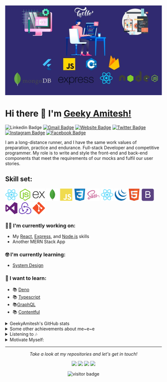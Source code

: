 ![](https://github.com/geekyamitesh/geekyamitesh/blob/main/images/amiteshgithub.jpg)


# Hi there 👋 I'm [Geeky Amitesh!](https://geekyamitesh.github.io/amitesh/)

![Linkedin Badge](https://img.shields.io/badge/LinkedIn-blue?style=flat&logo=linkedin&labelColor=blue&link=https://www.linkedin.com/in/geekyamitesh/) [![Gmail Badge](https://img.shields.io/badge/Gmail-red?style=flat-square&logo=Gmail&logoColor=white&link=mailto:manumanoj0010@gmail.com)](mailto:amiteshmanitiwari1997@gmail.com) [![Website Badge](https://img.shields.io/badge/-Website-47CCCC?style=flat&logo=Google-Chrome&logoColor=white&link=https://manumanoj.me)](https://geekyamitesh.github.io/amitesh/) [![Twitter Badge](https://img.shields.io/badge/-Twitter-1ca0f1?style=flat&labelColor=1ca0f1&logo=twitter&logoColor=white&link=https://twitter.com/manumanoj0010)](https://twitter.com/geekyamitesh) [![Instagram Badge](https://img.shields.io/badge/-Instagram-E4405F?style=flat&logo=instagram&logoColor=white&link=https://instagram.com/m.a.n.u.m.a.n.o.j/)](https://instagram.com/geekyamitesh) [![Facebook Badge](https://img.shields.io/badge/-Facebook-1877f2?style=flat&logo=facebook&logoColor=white&link=https://facebook.com/manumanoj0010)](https://facebook.com/geekyamitesh)

I am a long-distance runner, and I have the same work values of preparation, practice and endurance.
Full-stack Developer and competitive programmer. My role is to write and style the front-end and back-end components that meet the requirements of our mocks and fulfil our user stories.

## Skill set:

<p align="left">
<img src="https://github.com/geekyamitesh/geekyamitesh/blob/main/images/react-original.svg" height="auto" width="40">

<img src="https://github.com/geekyamitesh/geekyamitesh/blob/main/images/nodejs-original.svg" height="auto" width="40">

<img src="https://github.com/geekyamitesh/geekyamitesh/blob/main/images/express-original.svg" height="auto" width="40">

<img src="https://github.com/geekyamitesh/geekyamitesh/blob/main/images/mongodb-original.svg" height="auto" width="40">

<img src="https://github.com/geekyamitesh/geekyamitesh/blob/main/images/javascript-plain.svg" height="auto" width="40">

<img src="https://github.com/geekyamitesh/geekyamitesh/blob/main/images/css3-original.svg" height="auto" width="40">

<img src="https://github.com/geekyamitesh/geekyamitesh/blob/main/images/sass-original.svg" height="auto" width="40">

<img src="https://github.com/geekyamitesh/geekyamitesh/blob/main/images/react-original.svg" height="auto" width="40">

<img src="https://github.com/geekyamitesh/geekyamitesh/blob/main/images/jquery-plain.svg" height="auto" width="40">

<img src="https://github.com/geekyamitesh/geekyamitesh/blob/main/images/html5-original.svg" height="auto" width="40">

<img src="https://github.com/geekyamitesh/geekyamitesh/blob/main/images/bootstrap-plain.svg" height="auto" width="40">

<img src="https://github.com/geekyamitesh/geekyamitesh/blob/main/images/visualstudio-plain.svg" height="auto" width="40">

<img src="https://github.com/geekyamitesh/geekyamitesh/blob/main/images/redux-original.svg" height="auto" width="40">

<img src="https://github.com/geekyamitesh/geekyamitesh/blob/main/images/git-original.svg" height="auto" width="40">
</p>

### :technologist: I'm currently working on:

- My [React](https://reactjs.org/), [Express](https://expressjs.com/), and [Node.js](https://nodejs.org/en/) skills
- Another MERN Stack App

### :nerd_face: I'm currently learning:

- [System Design](https://github.com/donnemartin/system-design-primer)

### :thinking: I want to learn:

* 📚 [Deno](https://deno.land/)
* 📚 [Typescript](https://www.typescriptlang.org/)
* 📚[GraphQL](https://graphql.org/)
* 📚 [Contentful](https://www.contentful.com/)


<details >
<summary>GeekyAmitesh's GitHub stats</summary>
<p align="center">
  <a href="">
    <img src="https://github-readme-stats.vercel.app/api?username=geekyamitesh"/>
  </a>
</p>
</details>


<details>
  <summary>Some other achievements about me~e~e</summary>
  <br>

* 🎉 21U21  Winner awarded byy [GirlScript Foundation](https://www.girlscript.tech/home) for extraordinary performance under 21 years old.
* 🎉 Best Chapter Lead (out of 120 lead) title awarded by [GirlScript Foundation](https://www.girlscript.tech/home) for the community development and contribution.

* 🎉 9000 students impacted through delivering tech session and live hand’s on coding in open source and new
technology.


<p align="center">
<a href= "https://www.linkedin.com/feed/update/urn:li:activity:6716621022201831424/"><img src="https://github.com/geekyamitesh/geekyamitesh/blob/main/images/GIRLSCRIPT.TECH.png" height="100" width="100"/></a>
<a href= "https://www.linkedin.com/posts/girlscriptcup_gs-cup-family-category-winners-activity-6708749500657283072-EZfP/"><img src="https://github.com/geekyamitesh/geekyamitesh/blob/main/images/gscup-min.png" height="100" width="100"/></a>


</details>





<details>
  <summary>Listening to 🎶</summary>
  <a href="https://spotify-github-profile.vercel.app/api/view?uid=31yffca2qvi2ym6ezjn7ynlxnr6u&redirect=true" target="_blank">
    <img src="https://spotify-github-profile.vercel.app/api/view?uid=31yffca2qvi2ym6ezjn7ynlxnr6u&cover_image=true&theme=novatorem"/>
  </a>
</details>

<details >
  <summary>Motivate Myself:</summary>


<p align="center">
  <a href="">
    <img src="https://github-readme-quotes.herokuapp.com/quote?theme=dark&animation=grow_out_in"/>
  </a>
</p>
  </details>

<hr>
<p align="center">
  <i>Take a look at my repositories and let's get in touch!</i>

<p align="center">
<a href= "https://github.com/geekyamitesh"><img src="https://img.icons8.com/material-outlined/27/000000/ball-point-pen.png"/></a>
<a href= "https://www.linkedin.com/in/geekyamitesh/"><img src="https://img.icons8.com/material-outlined/30/000000/linkedin.png"/></a>
<a href= "https://twitter.com/geekyamitesh"><img src="https://img.icons8.com/material-outlined/30/000000/twitter.png"/></a>
<a href= "https://geekyamitesh.github.io/amitesh/"><img src="https://img.icons8.com/material-outlined/27/000000/geography.png"/></a>
</p>

<p  align="center">
<img src="https://visitor-badge.laobi.icu/badge?page_id=geekyamitesh.geekyamitesh" alt="visitor badge"/>       
</p>

</p>

